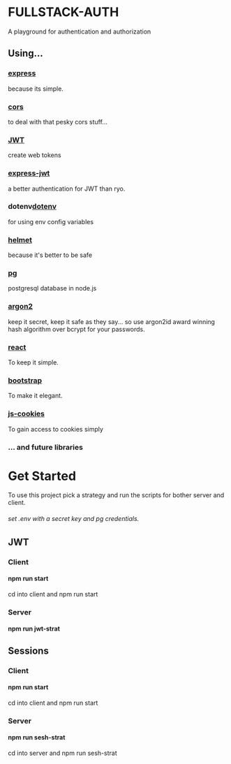 # FULLSTACK-AUTH
A playground for authentication and authorization

## Using...

### [express](https://github.com/expressjs/express)
because its simple.


### [cors](https://github.com/expressjs/cors)
to deal with that pesky cors stuff...


### [JWT](https://github.com/auth0/node-jsonwebtoken)
create web tokens


### [express-jwt](https://github.com/auth0/express-jwt)
a better authentication for JWT than ryo.


### dotenv[dotenv](https://github.com/motdotla/dotenv)
for using env config variables


### [helmet](https://github.com/helmetjs/helmet)
because it's better to be safe


### [pg](https://github.com/brianc/node-postgres)
postgresql database in node.js


### [argon2](https://github.com/ranisalt/node-argon2)
keep it secret, keep it safe as they say... so use argon2id
award winning hash algorithm over bcrypt for your passwords.


### [react](https://github.com/facebook/react)
To keep it simple.


### [bootstrap](https://github.com/twbs/bootstrap)
To make it elegant.


### [js-cookies](https://github.com/js-cookie/js-cookie)
To gain access to cookies simply


### ... and future libraries

# Get Started

To use this project pick a strategy and run the scripts for bother server and client.
###### set .env with a secret key and pg credentials. 

## JWT

### Client

#### npm run start

cd into client and npm run start

### Server

#### npm run jwt-strat



## Sessions

### Client

#### npm run start

cd into client and npm run start

### Server

#### npm run sesh-strat

cd into server and npm run sesh-strat